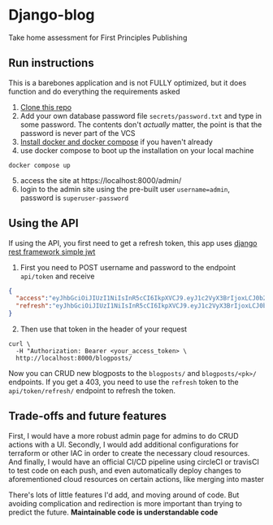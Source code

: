 # Django-blog
Take home assessment for First Principles Publishing

## Run instructions
This is a barebones application and is not FULLY optimized, but it does function and do everything the requirements asked

1. [Clone this repo](https://docs.github.com/en/repositories/creating-and-managing-repositories/cloning-a-repository)
2. Add your own database password file `secrets/password.txt` and type in some password. The contents don't *actually* matter, the point is that the password is never part of the VCS
3. [Install docker and docker compose](https://www.docker.com/products/docker-desktop/?) if you haven't already
4. use docker compose to boot up the installation on your local machine
```shell
docker compose up 
```
5. access the site at https://localhost:8000/admin/
6. login to the admin site using the pre-built user `username=admin`, password is `superuser-password`


## Using the API
If using the API, you first need to get a refresh token, this app uses [django rest framework simple jwt](https://django-rest-framework-simplejwt.readthedocs.io/en/latest/index.html) 
1. First you need to POST username and password to the endpoint `api/token` and receive
```json
{
  "access":"eyJhbGciOiJIUzI1NiIsInR5cCI6IkpXVCJ9.eyJ1c2VyX3BrIjoxLCJ0b2tlbl90eXBlIjoiYWNjZXNzIiwiY29sZF9zdHVmZiI6IuKYgyIsImV4cCI6MTIzNDU2LCJqdGkiOiJmZDJmOWQ1ZTFhN2M0MmU4OTQ5MzVlMzYyYmNhOGJjYSJ9.NHlztMGER7UADHZJlxNG0WSi22a2KaYSfd1S-AuT7lU",
  "refresh":"eyJhbGciOiJIUzI1NiIsInR5cCI6IkpXVCJ9.eyJ1c2VyX3BrIjoxLCJ0b2tlbl90eXBlIjoicmVmcmVzaCIsImNvbGRfc3R1ZmYiOiLimIMiLCJleHAiOjIzNDU2NywianRpIjoiZGUxMmY0ZTY3MDY4NDI3ODg5ZjE1YWMyNzcwZGEwNTEifQ.aEoAYkSJjoWH1boshQAaTkf8G3yn0kapko6HFRt7Rh4"
}
```
2. Then use that token in the header of your request
```
curl \
  -H "Authorization: Bearer <your_access_token> \
  http://localhost:8000/blogposts/
```

Now you can CRUD new blogposts to the `blogposts/` and `blogposts/<pk>/` endpoints. If you get a 403, you need to use the `refresh` token to the `api/token/refresh/` endpoint to refresh the token. 


## Trade-offs and future features
First, I would have a more robust admin page for admins to do CRUD actions with a UI. 
Secondly, I would add additional configurations for terraform or other IAC in order to create the necessary cloud resources.
And finally, I would have an official CI/CD pipeline using circleCI or travisCI to test code on each push, and even automatically deploy changes to aforementioned cloud resources on certain actions, like merging into master

There's lots of little features I'd add, and moving around of code. But avoiding complication and redirection is more important than trying to predict the future. **Maintainable code is understandable code**


